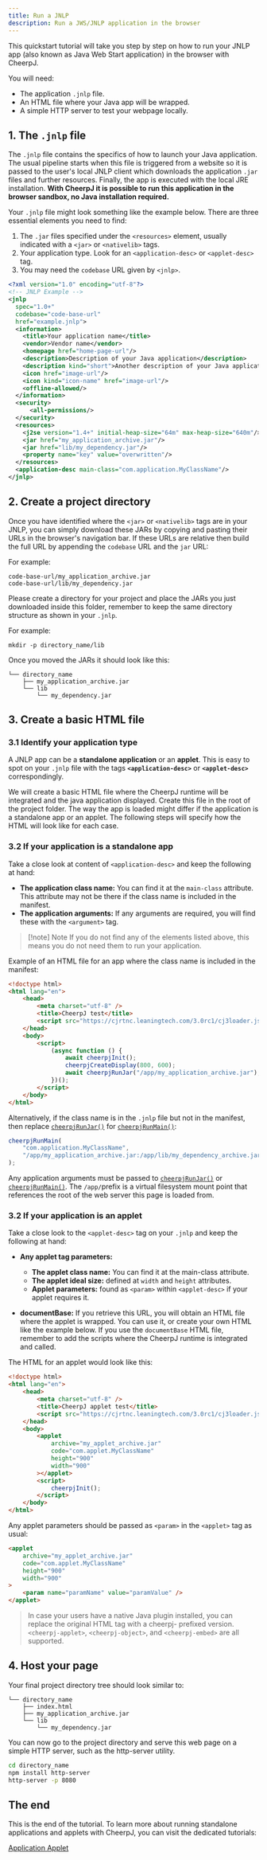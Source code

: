 ```yaml
---
title: Run a JNLP
description: Run a JWS/JNLP application in the browser
---
```


This quickstart tutorial will take you step by step on how to run your JNLP app (also known as Java Web Start application) in the browser with CheerpJ.

You will need:

- The application `.jnlp` file.
- An HTML file where your Java app will be wrapped.
- A simple HTTP server to test your webpage locally.

## 1. The `.jnlp` file

The `.jnlp` file contains the specifics of how to launch your Java application. The usual pipeline starts when this file is triggered from a website so it is passed to the user's local JNLP client which downloads the application `.jar` files and further resources. Finally, the app is executed with the local JRE installation. **With CheerpJ it is possible to run this application in the browser sandbox, no Java installation required.**

Your `.jnlp` file might look something like the example below. There are three essential elements you need to find:

1. The `.jar` files specified under the `<resources>` element, usually indicated with a `<jar>` or `<nativelib>` tags.
2. Your application type. Look for an `<application-desc>` or `<applet-desc>` tag.
3. You may need the `codebase` URL given by `<jnlp>`.

```xml title="example.jnlp" {5, 22-23, 26}
<?xml version="1.0" encoding="utf-8"?>
<!-- JNLP Example -->
<jnlp
  spec="1.0+"
  codebase="code-base-url"
  href="example.jnlp">
  <information>
    <title>Your application name</title>
    <vendor>Vendor name</vendor>
    <homepage href="home-page-url"/>
    <description>Description of your Java application</description>
    <description kind="short">Another description of your Java application</description>
    <icon href="image-url"/>
    <icon kind="icon-name" href="image-url"/>
    <offline-allowed/>
  </information>
  <security>
      <all-permissions/>
  </security>
  <resources>
    <j2se version="1.4+" initial-heap-size="64m" max-heap-size="640m"/>
    <jar href="my_application_archive.jar"/>
    <jar href="lib/my_dependency.jar"/>
    <property name="key" value="overwritten"/>
  </resources>
  <application-desc main-class="com.application.MyClassName"/>
</jnlp>
```

## 2. Create a project directory

Once you have identified where the `<jar>` or `<nativelib>` tags are in your JNLP, you can simply download these JARs by copying and pasting their URLs in the browser's navigation bar. If these URLs are relative then build the full URL by appending the `codebase` URL and the `jar` URL:

For example:

```
code-base-url/my_application_archive.jar
code-base-url/lib/my_dependency.jar
```

Please create a directory for your project and place the JARs you just downloaded inside this folder, remember to keep the same directory structure as shown in your `.jnlp`.

For example:

```shell
mkdir -p directory_name/lib
```

Once you moved the JARs it should look like this:

```
└── directory_name
    ├── my_application_archive.jar
    └── lib
        └── my_dependency.jar
```

## 3. Create a basic HTML file

### 3.1 Identify your application type

A JNLP app can be a **standalone application** or an **applet**. This is easy to spot on your `.jnlp` file with the tags **`<application-desc>`** or **`<applet-desc>`** correspondingly.

We will create a basic HTML file where the CheerpJ runtime will be integrated and the java application displayed. Create this file in the root of the project folder. The way the app is loaded might differ if the application is a standalone app or an applet. The following steps will specify how the HTML will look like for each case.

### 3.2 If your application is a standalone app

Take a close look at content of `<application-desc>` and keep the following at hand:

- **The application class name:** You can find it at the `main-class` attribute. This attribute may not be there if the class name is included in the manifest.
- **The application arguments:** If any arguments are required, you will find these with the `<argument>` tag.

> [!note] Note
> If you do not find any of the elements listed above, this means you do not need them to run your application.

Example of an HTML file for an app where the class name is included in the manifest:

```html title = "index.html" {6, 9-15}
<!doctype html>
<html lang="en">
	<head>
		<meta charset="utf-8" />
		<title>CheerpJ test</title>
		<script src="https://cjrtnc.leaningtech.com/3.0rc1/cj3loader.js"></script>
	</head>
	<body>
		<script>
			(async function () {
				await cheerpjInit();
				cheerpjCreateDisplay(800, 600);
				await cheerpjRunJar("/app/my_application_archive.jar");
			})();
		</script>
	</body>
</html>
```

Alternatively, if the class name is in the `.jnlp` file but not in the manifest, then replace [`cheerpjRunJar()`] for [`cheerpjRunMain()`]:

```js
cheerpjRunMain(
	"com.application.MyClassName",
	"/app/my_application_archive.jar:/app/lib/my_dependency_archive.jar",
);
```

Any application arguments must be passed to [`cheerpjRunJar()`] or [`cheerpjRunMain()`].
The `/app/`prefix is a virtual filesystem mount point that references the root of the web server this page is loaded from.

### 3.2 If your application is an applet

Take a close look to the `<applet-desc>` tag on your `.jnlp` and keep the following at hand:

- **Any applet tag parameters:**

  - **The applet class name:** You can find it at the main-class attribute.
  - **The applet ideal size:** defined at `width` and `height` attributes.
  - **Applet parameters:** found as `<param>` within `<applet-desc>` if your applet requires it.

- **documentBase:** If you retrieve this URL, you will obtain an HTML file where the applet is wrapped. You can use it, or create your own HTML like the example below. If you use the `documentBase` HTML file, remember to add the scripts where the CheerpJ runtime is integrated and called.

The HTML for an applet would look like this:

```html title="index.html" {6, 9-17}
<!doctype html>
<html lang="en">
	<head>
		<meta charset="utf-8" />
		<title>CheerpJ applet test</title>
		<script src="https://cjrtnc.leaningtech.com/3.0rc1/cj3loader.js"></script>
	</head>
	<body>
		<applet
			archive="my_applet_archive.jar"
			code="com.applet.MyClassName"
			height="900"
			width="900"
		></applet>
		<script>
			cheerpjInit();
		</script>
	</body>
</html>
```

Any applet parameters should be passed as `<param>` in the `<applet>` tag as usual:

```html {7}
<applet
	archive="my_applet_archive.jar"
	code="com.applet.MyClassName"
	height="900"
	width="900"
>
	<param name="paramName" value="paramValue" />
</applet>
```

> In case your users have a native Java plugin installed, you can replace the original HTML tag with a cheerpj- prefixed version. `<cheerpj-applet>`, `<cheerpj-object>`, and `<cheerpj-embed>` are all supported.

## 4. Host your page

Your final project directory tree should look similar to:

```
└── directory_name
    ├── index.html
    ├── my_application_archive.jar
    └── lib
        └── my_dependency.jar
```

You can now go to the project directory and serve this web page on a simple HTTP server, such as the http-server utility.

```sh
cd directory_name
npm install http-server
http-server -p 8080
```

## The end

This is the end of the tutorial. To learn more about running standalone applications and applets with CheerpJ, you can visit the dedicated tutorials:

<div class="not-prose grid grid-cols-2 font-medium gap-2 text-stone-100">
	<a
		href="/cheerpj3/getting-started/Java-app"
		class="px-8 py-6 bg-stone-800 hover:bg-stone-700 text-lg"
	>
		Application
	</a>
	<a
		href="/cheerpj3/getting-started/Java-applet"
		class="px-8 py-6 bg-stone-800 hover:bg-stone-700 text-lg"
	>
		Applet
	</a>
</div>

[run a Java application]: /cheerpj3/getting-started/Java-app
[run a Java applet]: /cheerpj3/getting-started/Java-applet
[`cheerpjRunJar()`]: /cheerpj3/reference/cheerpjRunJar
[`cheerpjRunMain()`]: /cheerpj3/reference/cheerpjRunMain
